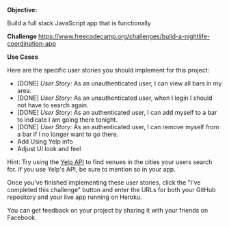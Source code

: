 **Objective:** 

Build a full stack JavaScript app that is functionally

**Challenge**
<https://www.freecodecamp.org/challenges/build-a-nightlife-coordination-app>

**Use Cases**

Here are the specific user stories you should implement for this project:
* [DONE] *User Story:* As an unauthenticated user, I can view all bars in my area.
* [DONE] *User Story:* As an unauthenticated user, when I login I should not have to search again.
* [DONE] *User Story:* As an authenticated user, I can add myself to a bar to indicate I am going there tonight.
* [DONE] *User Story:* As an authenticated user, I can remove myself from a bar if I no longer want to go there.
* Add Using Yelp info
* Adjust UI look and feel


Hint: Try using the [Yelp API](https://www.yelp.com/developers/documentation/v2/overview) to find venues in the cities your users search for. If you use Yelp's API, be sure to mention so in your app.

Once you've finished implementing these user stories, click the "I've completed this challenge" button and enter the URLs for both your GitHub repository and your live app running on Heroku.

You can get feedback on your project by sharing it with your friends on Facebook.
